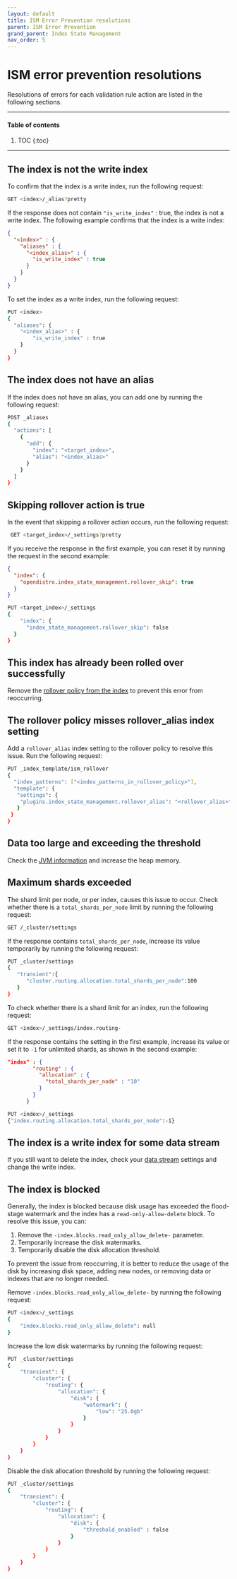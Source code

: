 ```yaml
---
layout: default
title: ISM Error Prevention resolutions
parent: ISM Error Prevention
grand_parent: Index State Management
nav_order: 5
---
```


# ISM error prevention resolutions

Resolutions of errors for each validation rule action are listed in the following sections.

---

#### Table of contents
1. TOC
{:toc}


---

## The index is not the write index

To confirm that the index is a write index, run the following request:

```bash
GET <index>/_alias?pretty
```

If the response does not contain `"is_write_index"` : true, the index is not a write index. The following example confirms that the index is a write index:

```json
{
  "<index>" : {
    "aliases" : {
      "<index_alias>" : { 
        "is_write_index" : true
      }
    }
  }
}
```

To set the index as a write index, run the following request:

```bash
PUT <index>
{
  "aliases": {
    "<index_alias>" : {
        "is_write_index" : true
    }
  }
}
```

## The index does not have an alias

If the index does not have an alias, you can add one by running the following request:

```bash
POST _aliases
{
  "actions": [
    {
      "add": {
        "index": "<target_index>",
        "alias": "<index_alias>"
      }
    }
  ]
}
```

## Skipping rollover action is true

In the event that skipping a rollover action occurs, run the following request:

```bash
 GET <target_index>/_settings?pretty
```

If you receive the response in the first example, you can reset it by running the request in the second example:

```json
{
  "index": {
    "opendistro.index_state_management.rollover_skip": true
  }
}
```

```bash
PUT <target_index>/_settings
{
    "index": {
      "index_state_management.rollover_skip": false
  }
}
```

## This index has already been rolled over successfully

Remove the [rollover policy from the index]({{site.url}}{{site.baseurl}}/im-plugin/ism/api/#remove-policy-from-index) to prevent this error from reoccurring.

## The rollover policy misses rollover_alias index setting

Add a `rollover_alias` index setting to the rollover policy to resolve this issue. Run the following request:

```bash
PUT _index_template/ism_rollover
{
  "index_patterns": ["<index_patterns_in_rollover_policy>"],
  "template": {
   "settings": {
    "plugins.index_state_management.rollover_alias": "<rollover_alias>"
   }
 }
}
```

## Data too large and exceeding the threshold

Check the [JVM information]({{site.url}}{{site.baseurl}}/api-reference/nodes-apis/nodes-info/) and increase the heap memory.

## Maximum shards exceeded

The shard limit per node, or per index, causes this issue to occur. Check whether there is a `total_shards_per_node` limit by running the following request:

```bash
GET /_cluster/settings
```

If the response contains `total_shards_per_node`, increase its value temporarily by running the following request:

```bash
PUT _cluster/settings
{
   "transient":{
      "cluster.routing.allocation.total_shards_per_node":100
   }
}
```

To check whether there is a shard limit for an index, run the following request:

```bash
GET <index>/_settings/index.routing-
```

If the response contains the setting in the first example, increase its value or set it to `-1` for unlimited shards, as shown in the second example:

```json
"index" : {
        "routing" : {
          "allocation" : {
            "total_shards_per_node" : "10"
          }
        }
      }
```

```bash
PUT <index>/_settings
{"index.routing.allocation.total_shards_per_node":-1}
```

## The index is a write index for some data stream

If you still want to delete the index, check your [data stream]({{site.url}}{{site.baseurl}}/opensearch/data-streams/) settings and change the write index.

## The index is blocked

Generally, the index is blocked because disk usage has exceeded the flood-stage watermark and the index has a `read-only-allow-delete` block. To resolve this issue, you can:

1. Remove the `-index.blocks.read_only_allow_delete-` parameter.
1. Temporarily increase the disk watermarks.
1. Temporarily disable the disk allocation threshold.

To prevent the issue from reoccurring, it is better to reduce the usage of the disk by increasing disk space, adding new nodes, or removing data or indexes that are no longer needed. 

Remove `-index.blocks.read_only_allow_delete-` by running the following request:

```bash
PUT <index>/_settings
{
    "index.blocks.read_only_allow_delete": null
}
```

Increase the low disk watermarks by running the following request:

```bash
PUT _cluster/settings
{
    "transient": {
        "cluster": {
            "routing": {
                "allocation": {
                    "disk": {
                        "watermark": {
                            "low": "25.0gb"
                        }
                    }
                }
            }
        }
    }
}
```

Disable the disk allocation threshold by running the following request:

```bash
PUT _cluster/settings
{
    "transient": {
        "cluster": {
            "routing": {
                "allocation": {
                    "disk": {
                        "threshold_enabled" : false
                    }
                }
            }
        }
    }
}
```